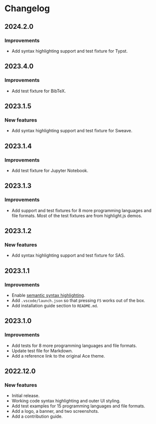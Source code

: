 # Changelog

## 2024.2.0

### Improvements

- Add syntax highlighting support and test fixture for Typst.

## 2023.4.0

### Improvements

- Add test fixture for BibTeX.

## 2023.1.5

### New features

- Add syntax highlighting support and test fixture for Sweave.

## 2023.1.4

### Improvements

- Add test fixture for Jupyter Notebook.

## 2023.1.3

### Improvements

- Add support and test fixtures for 8 more programming languages and file formats.
  Most of the test fixtures are from highlight.js demos.

## 2023.1.2

### New features

- Add syntax highlighting support and test fixture for SAS.

## 2023.1.1

### Improvements

- Enable [semantic syntax highlighting](https://code.visualstudio.com/api/language-extensions/semantic-highlight-guide).
- Add `.vscode/launch.json` so that pressing `F5` works out of the box.
- Add installation guide section to `README.md`.

## 2023.1.0

### Improvements

- Add tests for 8 more programming languages and file formats.
- Update test file for Markdown.
- Add a reference link to the original Ace theme.

## 2022.12.0

### New features

- Initial release.
- Working code syntax highlighting and outer UI styling.
- Add test examples for 15 programming languages and file formats.
- Add a logo, a banner, and two screenshots.
- Add a contribution guide.
